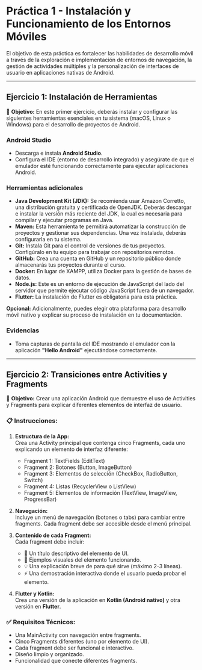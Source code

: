 # Práctica 1 - Instalación y Funcionamiento de los Entornos Móviles

El objetivo de esta práctica es fortalecer las habilidades de desarrollo móvil a través de la exploración e implementación de entornos de navegación, la gestión de actividades múltiples y la personalización de interfaces de usuario en aplicaciones nativas de Android.

---

## Ejercicio 1: Instalación de Herramientas

🎯 **Objetivo:** En este primer ejercicio, deberás instalar y configurar las siguientes herramientas esenciales en tu sistema (macOS, Linux o Windows) para el desarrollo de proyectos de Android.

### Android Studio
- Descarga e instala **Android Studio**.
- Configura el IDE (entorno de desarrollo integrado) y asegúrate de que el emulador esté funcionando correctamente para ejecutar aplicaciones Android.

### Herramientas adicionales
- **Java Development Kit (JDK):** Se recomienda usar Amazon Corretto, una distribución gratuita y certificada de OpenJDK. Deberás descargar e instalar la versión más reciente del JDK, la cual es necesaria para compilar y ejecutar programas en Java.
- **Maven:** Esta herramienta te permitirá automatizar la construcción de proyectos y gestionar sus dependencias. Una vez instalada, deberás configurarla en tu sistema.
- **Git:** Instala Git para el control de versiones de tus proyectos. Configúralo en tu equipo para trabajar con repositorios remotos.
- **GitHub:** Crea una cuenta en GitHub y un repositorio público donde almacenarás tus proyectos durante el curso.
- **Docker:** En lugar de XAMPP, utiliza Docker para la gestión de bases de datos.
- **Node.js:** Este es un entorno de ejecución de JavaScript del lado del servidor que permite ejecutar código JavaScript fuera de un navegador.
- **Flutter:** La instalación de Flutter es obligatoria para esta práctica.

**Opcional:** Adicionalmente, puedes elegir otra plataforma para desarrollo móvil nativo y explicar su proceso de instalación en tu documentación.

### Evidencias
- Toma capturas de pantalla del IDE mostrando el emulador con la aplicación **"Hello Android"** ejecutándose correctamente.

---

## Ejercicio 2: Transiciones entre Activities y Fragments

🎯 **Objetivo:** Crear una aplicación Android que demuestre el uso de Activities y Fragments para explicar diferentes elementos de interfaz de usuario.

### 📋 Instrucciones:
1. **Estructura de la App:**  
   Crea una Activity principal que contenga cinco Fragments, cada uno explicando un elemento de interfaz diferente:  
   - Fragment 1: TextFields (EditText)  
   - Fragment 2: Botones (Button, ImageButton)  
   - Fragment 3: Elementos de selección (CheckBox, RadioButton, Switch)  
   - Fragment 4: Listas (RecyclerView o ListView)  
   - Fragment 5: Elementos de información (TextView, ImageView, ProgressBar)  

2. **Navegación:**  
   Incluye un menú de navegación (botones o tabs) para cambiar entre fragments. Cada fragment debe ser accesible desde el menú principal.

3. **Contenido de cada Fragment:**  
   Cada fragment debe incluir:  
   - 📝 Un título descriptivo del elemento de UI.  
   - 🎨 Ejemplos visuales del elemento funcionando.  
   - 💡 Una explicación breve de para qué sirve (máximo 2-3 líneas).  
   - ⚡ Una demostración interactiva donde el usuario pueda probar el elemento.

4. **Flutter y Kotlin:**  
   Crea una versión de la aplicación en **Kotlin (Android nativo)** y otra versión en **Flutter**.

### ✅ Requisitos Técnicos:
- Una MainActivity con navegación entre fragments.  
- Cinco Fragments diferentes (uno por elemento de UI).  
- Cada fragment debe ser funcional e interactivo.  
- Diseño limpio y organizado.  
- Funcionalidad que conecte diferentes fragments.  
